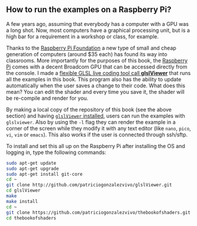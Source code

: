 ## How to run the examples on a Raspberry Pi?

A few years ago, assuming that everybody has a computer with a GPU was a long shot. Now, most computers have a graphical processing unit, but is a high bar for a requirement in a workshop or class, for example. 

Thanks to the [Raspberry Pi Foundation](http://www.raspberrypi.org/) a new type of small and cheap generation of computers (around $35 each) has found its way into classrooms. More importantly for the purposes of this book, the [Raspberry Pi](http://www.raspberrypi.org/) comes with a decent Broadcom GPU that can be accessed directly from the console. I made a [flexible GLSL live coding tool call **glslViewer**](https://github.com/patriciogonzalezvivo/glslViewer) that runs all the examples in this book. This program also has the ability to update automatically when the user saves a change to their code. What does this mean? You can edit the shader and every time you save it, the shader will be re-compile and render for you.

By making a local copy of the repository of this book (see the above section) and having [```glslViewer``` installed](https://github.com/patriciogonzalezvivo/glslViewer), users can run the examples with ```glslviewer```. Also by using the ```-l``` flag they can render the example in a corner of the screen while they modify it with any text editor (like ```nano```, ```pico```, ```vi```, ```vim``` or ```emacs```). This also works if the user is connected through ssh/sftp.

To install and set this all up on the Raspberry Pi after installing the OS and logging in, type the following commands:

```bash
sudo apt-get update
sudo apt-get upgrade
sudo apt-get install git-core
cd ~ 
git clone http://github.com/patriciogonzalezvivo/glslViewer.git
cd glslViewer
make
make install
cd ~
git clone https://github.com/patriciogonzalezvivo/thebookofshaders.git
cd thebookofshaders
```